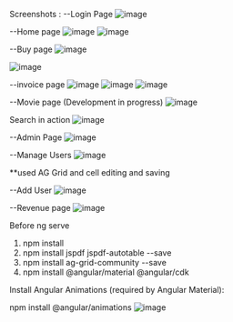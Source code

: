 
Screenshots : 
--Login Page
![image](https://github.com/user-attachments/assets/42894b6d-7fc8-4d8b-b6a2-7146d669ae47)

--Home page 
![image](https://github.com/user-attachments/assets/9a27c8db-2f40-46eb-bcbb-d6f3a304f00a)
![image](https://github.com/user-attachments/assets/d76e8c3f-8bc6-4511-8408-bba416e9f1f3)

--Buy page 
![image](https://github.com/user-attachments/assets/b0a339be-b15c-4675-a1cb-1aa250771307)

![image](https://github.com/user-attachments/assets/33352fa6-347d-48d2-b6dc-d409d1d48925)



--invoice page 
![image](https://github.com/user-attachments/assets/8e22232f-0ef1-402c-942f-8dd65906443b)
![image](https://github.com/user-attachments/assets/c18f843c-7b7f-4a53-b6c7-dc924c05c077)
![image](https://github.com/user-attachments/assets/da26bc40-500b-47a4-8dd4-2eaab3147234)

--Movie page (Development in progress)
![image](https://github.com/user-attachments/assets/39cdc06b-1513-4cd3-a8a5-0b2ca06ae85c)

Search in action
![image](https://github.com/user-attachments/assets/2efb448e-d376-40a1-9cdb-c9814f3be452)




--Admin Page 
![image](https://github.com/user-attachments/assets/6a50d605-5c63-4559-a3b8-f00bf1adb9b0)


--Manage Users
![image](https://github.com/user-attachments/assets/b2c75eda-13ee-452d-998a-6832869aaab1)

**used AG Grid and cell editing and saving

--Add User
![image](https://github.com/user-attachments/assets/c19a3e7f-2e4b-414a-9a60-1351e410b829)

--Revenue page
![image](https://github.com/user-attachments/assets/c4197c78-89eb-40c5-a89c-b919cc3019d7)


Before ng serve
1. npm install
2. npm install jspdf jspdf-autotable --save
3. npm install ag-grid-community --save
4. npm install @angular/material @angular/cdk

Install Angular Animations (required by Angular Material):


npm install @angular/animations
![image](https://github.com/user-attachments/assets/35bc90c2-0995-4571-b6da-f5bab4cc0acd)

